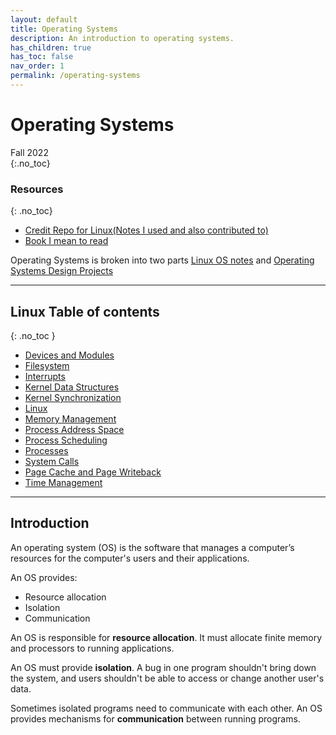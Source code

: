 ```yaml
---
layout: default
title: Operating Systems
description: An introduction to operating systems.
has_children: true
has_toc: false
nav_order: 1
permalink: /operating-systems
---
```



# Operating Systems
Fall 2022           
{:.no_toc}

### Resources
{: .no_toc}
- [Credit Repo for Linux(Notes I used and also contributed to)](https://github.com/eddyerburgh/notes/tree/master/docs/operating-systems)
- [Book I mean to read](https://pages.cs.wisc.edu/~remzi/OSTEP/)

Operating Systems is broken into two parts [Linux OS notes](linux) and [Operating Systems Design Projects](os-design)

---

## Linux Table of contents
{: .no_toc }
- [Devices and Modules](linux/devices-and-modules.md)
- [Filesystem](linux/filesystem.md)
- [Interrupts](linux/interrupts.md)
- [Kernel Data Structures](linux/kernel-data-structures.md)
- [Kernel Synchronization](linux/kernel-sychronization.md)
- [Linux](linux/linux.md)
- [Memory Management](linux/memory-management.md)
- [Process Address Space](linux/process-address-space.md)
- [Process Scheduling](linux/process-scheduling.md)
- [Processes](linux/processes.md)
- [System Calls](linux/system-calls.md)
- [Page Cache and Page Writeback](linux/the-page-cache-and-page-writeback.md)
- [Time Management](linux/time-management.md)

---

## Introduction

An operating system (OS) is the software that manages a computer’s resources for the computer's users and their applications.


An OS provides:

- Resource allocation
- Isolation
- Communication

An OS is responsible for **resource allocation**. It must allocate finite memory and processors to running applications.

An OS must provide **isolation**. A bug in one program shouldn't bring down the system, and users shouldn't be able to access or change another user's data.

Sometimes isolated programs need to communicate with each other. An OS provides mechanisms for **communication** between running programs.





